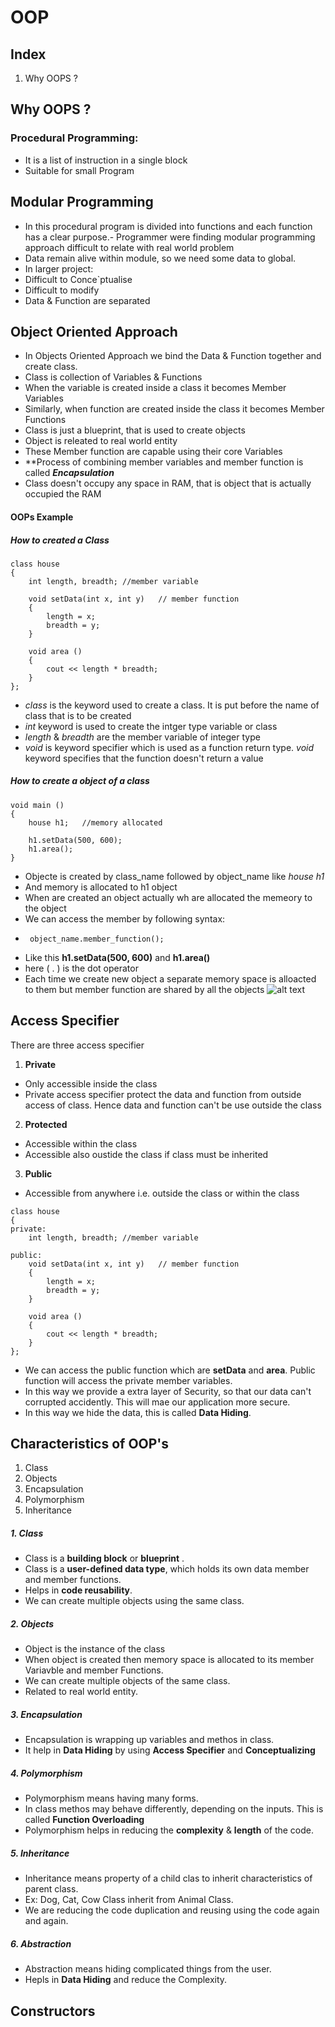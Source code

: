 # OOP

## Index
1. Why OOPS ?

## Why OOPS ?
### Procedural Programming:
- It is a list of instruction in a single block
- Suitable for small Program

## Modular Programming
- In this procedural program is divided into functions and each function has a clear purpose.- Programmer were finding modular programming approach difficult to relate with real world problem 
- Data remain alive within module, so we need some data to global.
- In larger project:
 - Difficult to Conce`ptualise
 - Difficult to modify
- Data & Function are separated

## Object Oriented Approach 
- In Objects Oriented Approach we bind the Data & Function together and create class.
- Class is collection of Variables & Functions
- When the variable is created inside a class it becomes Member Variables
- Similarly, when function are created inside the class it becomes Member Functions
- Class is just a blueprint, that is used to create objects
- Object is releated to real world entity
- These Member function are capable using their core Variables
- **Process of combining member variables and member function is called ***Encapsulation*** 
- Class doesn't occupy any space in RAM, that is object that is actually occupied the RAM 

#### OOPs Example

##### How to created a Class
```
class house
{
    int length, breadth; //member variable

    void setData(int x, int y)   // member function
    {
        length = x;
        breadth = y;
    }

    void area ()
    {
        cout << length * breadth;
    }
};
```

- *class* is the keyword used to create a class. It is put before the name of class that is to be created
- *int* keyword is used to create the intger type variable or class
- *length* & *breadth* are the member variable of integer type
- *void* is keyword specifier which is used as a function return type. *void* keyword specifies that the function doesn't return a value

##### How to create a object of a class
```
void main ()
{
    house h1;   //memory allocated

    h1.setData(500, 600);
    h1.area();
}
```

- Objecte is created by class_name followed by object_name like *house h1*
- And memory is allocated to h1 object
- When are created an object actually wh are allocated the memeory to the object
- We can access the member by following syntax:
 - ```
    object_name.member_function();
   ```
 - Like this **h1.setData(500, 600)** and **h1.area()**
 - here ( . ) is the dot operator
- Each time we create new object a separate memory space is alloacted to them but member function are shared by all the objects
![alt text](image.png)

## Access Specifier
There are three access specifier
1. **Private**
 - Only accessible inside the class
 - Private access specifier protect the data and function from outside access of class. Hence data and function can't  be use outside the class

2. **Protected** 
 - Accessible within the class
 - Accessible also oustide the class if class must be inherited

3. **Public**
 - Accessible from anywhere i.e. outside the class or within the class

```
class house
{
private:
    int length, breadth; //member variable

public:
    void setData(int x, int y)   // member function
    {
        length = x;
        breadth = y;
    }

    void area ()
    {
        cout << length * breadth;
    }
};
```
- We can access the public function which are **setData** and **area**. Public function will access the private member variables.
- In this way we provide a extra layer of Security, so that our data can't corrupted accidently. This will mae our application more secure.
- In this way we hide the data, this is called **Data Hiding**.


## Characteristics of OOP's
1. Class
2. Objects
3. Encapsulation
4. Polymorphism
5. Inheritance



##### 1. Class 
- Class is a **building block** or  **blueprint** .
- Class is a **user-defined data type**, which holds its own data member and member functions.
- Helps in **code reusability**.
- We can create multiple objects using the same class.


##### 2. Objects
- Object is the instance of the class
- When object is created then memory space is allocated to its member Variavble and member Functions.
- We can create multiple objects of the same class.
- Related to real world entity.

##### 3. Encapsulation
- Encapsulation is wrapping up variables and methos in class.
- It help in **Data Hiding** by using **Access  Specifier** and **Conceptualizing**


##### 4. Polymorphism
- Polymorphism means having many forms.
- In class methos may behave differently, depending on the inputs. This is called **Function Overloading**
- Polymorphism helps in reducing the **complexity** & **length** of the code.

##### 5. Inheritance
- Inheritance means property of a child clas to inherit characteristics of parent class.
- Ex: Dog, Cat, Cow Class inherit from Animal Class.
- We are reducing the code duplication and reusing using the code again and again.

##### 6. Abstraction
- Abstraction means hiding complicated things from the user.
- Hepls in **Data Hiding** and reduce the Complexity.


## Constructors
 